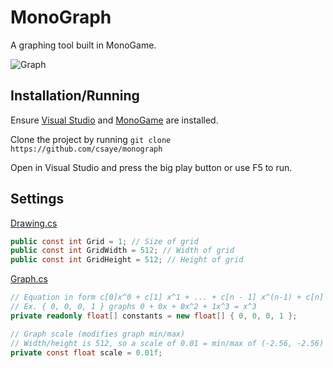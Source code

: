 # MonoGraph
A graphing tool built in MonoGame.

![Graph](https://user-images.githubusercontent.com/27871609/114557820-49c16200-9c27-11eb-8167-071790a3d2a0.png)

## Installation/Running

Ensure [Visual Studio](https://visualstudio.microsoft.com/downloads/) and [MonoGame](https://www.monogame.net/downloads/) are installed.

Clone the project by running `git clone https://github.com/csaye/monograph`

Open in Visual Studio and press the big play button or use F5 to run.

## Settings

[Drawing.cs](MonoGraph/Drawing.cs)
```cs
public const int Grid = 1; // Size of grid
public const int GridWidth = 512; // Width of grid
public const int GridHeight = 512; // Height of grid
```

[Graph.cs](MonoGraph/Graph.cs)
```cs
// Equation in form c[0]x^0 + c[1] x^1 + ... + c[n - 1] x^(n-1) + c[n] x^n
// Ex. { 0, 0, 0, 1 } graphs 0 + 0x + 0x^2 + 1x^3 = x^3
private readonly float[] constants = new float[] { 0, 0, 0, 1 };

// Graph scale (modifies graph min/max)
// Width/height is 512, so a scale of 0.01 = min/max of (-2.56, -2.56) to (2.56, 2.56)
private const float scale = 0.01f;
```
